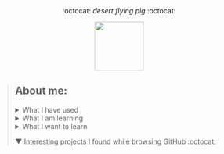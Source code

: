 <div align='center'> 
  :octocat: <i> desert flying pig </i> :octocat: 
  <p><a href="https://github.com/ryo-ma/github-profile-trophy"><img height="100" src="https://github-profile-trophy.vercel.app/?username=MansiAyer&theme=onedark&row=1&no-bg=true&no-frame=true&margin-w=25"/></a></p>
</div>

> ## About me:
> 
> <details><summary>What I have used</summary>  <ul><li>HTML, CSS, JS, JQuery, Bootstrap, Node.js</li> <li>PHP, MySQL, PostgreSQL, XAMPP</li> <li>Unity, Blender</li> <li>Adobe XD, Adobe Illustrator</li> <li>Python, C, Java</li> <li>Google Cloud Platform</li></ul>
> </details>
> 
> <details><summary>What I am learning</summary> <ol><li>Creating a discord bot</li><li>a11y</li></details>
> 
> <details><summary>What I want to learn</summary> yaml, photoshop, ruby, angular, vue, typescript</details>
> 
> ▼ Interesting projects I found while browsing GitHub :octocat:
<!--to add: contact me at (linkedin?), my website, current projects, favourite projects-->




<!--leave this br for the auto generated content-->
<br>

